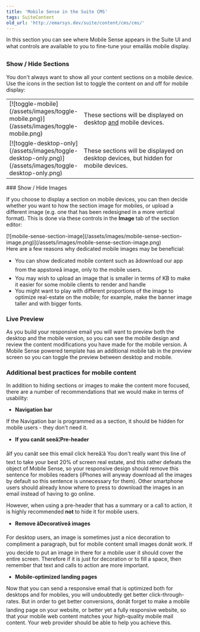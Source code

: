 ```yaml
---
title: 'Mobile Sense in the Suite CMS'
tags: SuiteContent
old_url: 'http://emarsys.dev/suite/content/cms/cms/'
---
```


In this section you can see where Mobile Sense appears in the Suite UI and what controls are available to you to fine-tune your emailâ&#128;&#153;s mobile display.

### Show / Hide Sections

 You don't always want to show all your content sections on a mobile device. Use the icons in the section list to toggle the content on and off for mobile display:

<table style="width: 100%;"><tbody><tr><td style="width: 80px;">[![toggle-mobile](/assets/images/toggle-mobile.png)](/assets/images/toggle-mobile.png)</td> <td style="vertical-align: middle;">These sections will be displayed on desktop <span style="text-decoration: underline;">and</span> mobile devices.</td> </tr><tr><td>[![toggle-desktop-only](/assets/images/toggle-desktop-only.png)](/assets/images/toggle-desktop-only.png)</td> <td style="vertical-align: middle;">These sections will be displayed on desktop devices, but hidden for mobile devices.</td></tr></tbody></table>### Show / Hide Images

 If you choose to display a section on mobile devices, you can then decide whether you want to how the section image for mobiles, or upload a different image (e.g. one that has been redesigned in a more vertical format). This is done via these controls in the **Image** tab of the section editor:

<div class="row">[![mobile-sense-section-image](/assets/images/mobile-sense-section-image.png)](/assets/images/mobile-sense-section-image.png)</div> Here are a few reasons why dedicated mobile images may be beneficial:

- You can show dedicated mobile content such as â&#128;&#156;download our app from the appstoreâ&#128;&#157; image, only to the mobile users.
- You may wish to upload an image that is smaller in terms of KB to make it easier for some mobile clients to render and handle
- You might want to play with different proportions of the image to optimize real-estate on the mobile; for example, make the banner image taller and with bigger fonts.

### Live Preview

 As you build your responsive email you will want to preview both the desktop and the mobile version, so you can see the mobile design and review the content modifications you have made for the mobile version. A Mobile Sense powered template has an additional mobile tab in the preview screen so you can toggle the preview between desktop and mobile.

### Additional best practices for mobile content

 In addition to hiding sections or images to make the content more focused, there are a number of recommendations that we would make in terms of usability:

- **Navigation bar**

If the Navigation bar is programmed as a section, it should be hidden for mobile users - they don't need it.

- **If you canâ&#128;&#153;t seeâ&#128;¦Pre-header**

â&#128;&#156;If you canâ&#128;&#153;t see this email click hereâ&#128;¦â&#128;&#157; You don't really want this line of text to take your best 20% of screen real estate, and this rather defeats the object of Mobile Sense, so your responsive design should remove this sentence for mobiles readers (iPhones will anyway download all the images by default so this sentence is unnecessary for them). Other smartphone users should already know where to press to download the images in an email instead of having to go online.

However, when using a pre-header that has a summary or a call to action, it is highly recommended **not** to hide it for mobile users.

- **Remove â&#128;&#152;Decorativeâ&#128;&#153; images**

For desktop users, an image is sometimes just a nice decoration to compliment a paragraph, but for mobile content small images donâ&#128;&#153;t work. If you decide to put an image in there for a mobile user it should cover the entire screen. Therefore if it is just for decoration or to fill a space, then remember that text and calls to action are more important.

- **Mobile-optimized landing pages**

Now that you can send a responsive email that is optimized both for desktops and for mobiles, you will undoubtedly get better click-through-rates. But in order to get better conversions, donâ&#128;&#153;t forget to make a mobile landing page on your website, or better yet a fully responsive website, so that your mobile web content matches your high-quality mobile mail content. Your web provider should be able to help you achieve this.